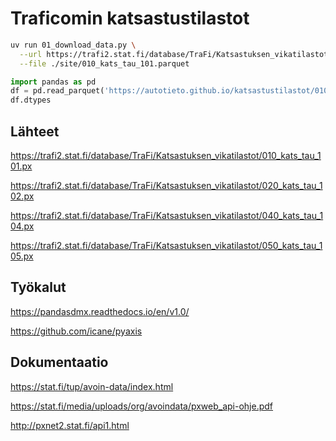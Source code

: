 # Traficomin katsastustilastot

```sh
uv run 01_download_data.py \
  --url https://trafi2.stat.fi/database/TraFi/Katsastuksen_vikatilastot/010_kats_tau_101.px \
  --file ./site/010_kats_tau_101.parquet

```

```python
import pandas as pd
df = pd.read_parquet('https://autotieto.github.io/katsastustilastot/010_kats_tau_101.parquet')
df.dtypes
```

## Lähteet

https://trafi2.stat.fi/database/TraFi/Katsastuksen_vikatilastot/010_kats_tau_101.px

https://trafi2.stat.fi/database/TraFi/Katsastuksen_vikatilastot/020_kats_tau_102.px

https://trafi2.stat.fi/database/TraFi/Katsastuksen_vikatilastot/040_kats_tau_104.px

https://trafi2.stat.fi/database/TraFi/Katsastuksen_vikatilastot/050_kats_tau_105.px

## Työkalut

https://pandasdmx.readthedocs.io/en/v1.0/

https://github.com/icane/pyaxis

## Dokumentaatio

https://stat.fi/tup/avoin-data/index.html

https://stat.fi/media/uploads/org/avoindata/pxweb_api-ohje.pdf

http://pxnet2.stat.fi/api1.html
